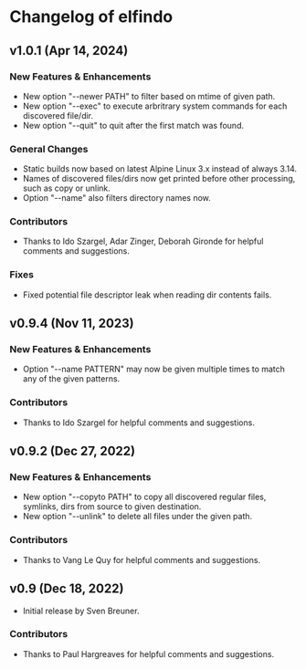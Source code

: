 # Changelog of elfindo

## v1.0.1 (Apr 14, 2024)

### New Features & Enhancements
* New option "--newer PATH" to filter based on mtime of given path.
* New option "--exec" to execute arbritrary system commands for each discovered file/dir.
* New option "--quit" to quit after the first match was found.

### General Changes
* Static builds now based on latest Alpine Linux 3.x instead of always 3.14.
* Names of discovered files/dirs now get printed before other processing, such as copy or unlink.
* Option "--name" also filters directory names now.

### Contributors
* Thanks to Ido Szargel, Adar Zinger, Deborah Gironde for helpful comments and suggestions.

### Fixes
* Fixed potential file descriptor leak when reading dir contents fails.

## v0.9.4 (Nov 11, 2023)

### New Features & Enhancements
* Option "--name PATTERN" may now be given multiple times to match any of the given patterns.

### Contributors
* Thanks to Ido Szargel for helpful comments and suggestions.

## v0.9.2 (Dec 27, 2022)

### New Features & Enhancements
* New option "--copyto PATH" to copy all discovered regular files, symlinks, dirs from source to given destination.
* New option "--unlink" to delete all files under the given path.

### Contributors
* Thanks to Vang Le Quy for helpful comments and suggestions.

## v0.9 (Dec 18, 2022)
* Initial release by Sven Breuner.

### Contributors
* Thanks to Paul Hargreaves for helpful comments and suggestions.
